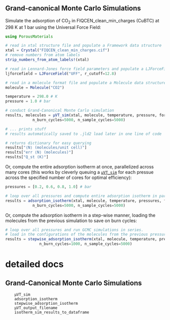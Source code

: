 ## Grand-canonical Monte Carlo Simulations

Simulate the adsorption of CO$_2$ in FIQCEN\_clean\_min\_charges (CuBTC) at 298 K at 1 bar using the Universal Force Field:

```julia
using PorousMaterials

# read in xtal structure file and populate a Framework data structure
xtal = Crystal("FIQCEN_clean_min_charges.cif")
# remove numbers from atom labels
strip_numbers_from_atom_labels!(xtal)

# read in Lennard-Jones force field parameters and populate a LJForceField data structure
ljforcefield = LJForceField("UFF", r_cutoff=12.8)

# read in a molecule format file and populate a Molecule data structure
molecule = Molecule("CO2")

temperature = 298.0 # K
pressure = 1.0 # bar

# conduct Grand-Canonical Monte Carlo simulation
results, molecules = μVT_sim(xtal, molecule, temperature, pressure, forcefield,
            n_burn_cycles=5000, n_sample_cycles=5000)

# ... prints stuff
# results automatically saved to .jld2 load later in one line of code

# returns dictionary for easy querying
results["⟨N⟩ (molecules/unit cell)"]   
results["err ⟨N⟩ (molecules)"]         
results["Q_st (K)"]                     
```

Or, compute the entire adsorption isotherm at once, parallelized across many cores (this works by cleverly queuing a [`μVT_sim`](@ref) for each pressue across the specified number of cores for optimal efficiency):
```julia
pressures = [0.2, 0.6, 0.8, 1.0] # bar

# loop over all pressures and compute entire adsorption isotherm in parallel
results = adsorption_isotherm(xtal, molecule, temperature, pressures, forcefield,
            n_burn_cycles=5000, n_sample_cycles=5000)
```
 
Or, compute the adsorption isotherm in a step-wise manner, loading the molecules from the previous simulation to save on burn cycles:
```julia
# loop over all pressures and run GCMC simulations in series.
# load in the configurations of the molecules from the previous pressure.
results = stepwise_adsorption_isotherm(xtal, molecule, temperature, pressures, forcefield,
               n_burn_cycles=1000, n_sample_cycles=5000)
```
# detailed docs

## Grand-Canonical Monte Carlo Simulations
```@docs
    μVT_sim
    adsorption_isotherm
    stepwise_adsorption_isotherm
    μVT_output_filename
    isotherm_sim_results_to_dataframe
```

